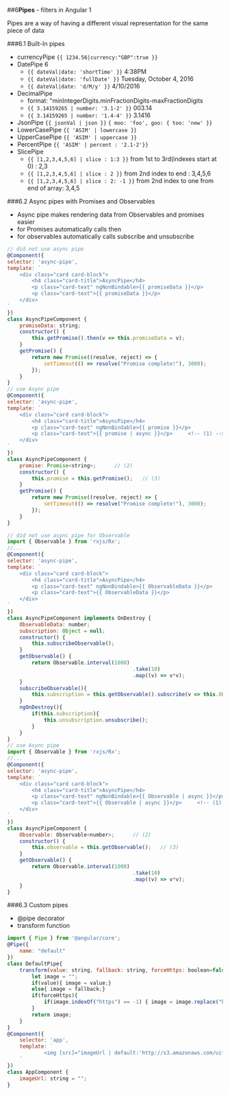 ##6**Pipes** - filters in Angular 1

Pipes are a way of having a different visual representation for the same piece of data

###6.1 Built-In pipes

- currencyPipe `{{ 1234.56|currency:"GBP":true }}`
- DatePipe 6
	-  `{{ dateVal|date: 'shortTime' }}`  4:38PM
	-  `{{ dateVal|date: 'fullDate' }}`   Tuesday, October 4, 2016
	-  `{{ dateVal|date: 'd/M/y' }}`      4/10/2016
- DecimalPipe  
	- format:   "minIntegerDigits.minFractionDigits-maxFractionDigits
	- `{{ 3.14159265 | number: '3.1-2' }}`  003.14
	- `{{ 3.14159265 | number: '1.4-4' }}`  3.1416
- JsonPipe   `{{ jsonVal | json }}`   `{ moo: 'foo', goo: { too: 'new' }}`
- LowerCasePipe    `{{ 'ASIM' | lowercase }}`
- UpperCasePipe    `{{ 'ASIM' | uppercase }}`
- PercentPipe    `{{ 'ASIM' | percent : '2.1-2'}}`
- SlicePipe
	- `{{ [1,2,3,4,5,6] | slice : 1:3 }}`    from 1st to 3rd(indexes start at 0)    : 2,3
	- `{{ [1,2,3,4,5,6] | slice : 2 }}`      from 2nd index to end                  : 3,4,5,6
	- `{{ [1,2,3,4,5,6] | slice : 2: -1 }}`  from 2nd index to one from end of array: 3,4,5

###6.2 Async pipes with Promises and Observables

- Async pipe makes rendering data from Observables and promises easier
- for Promises automatically calls then
- for observables automatically calls subscribe and unsubscribe

```javascript
// did not use async pipe
@Component({
selector: 'async-pipe',
template: `
	<div class="card card-block">
		<h4 class="card-title">AsyncPipe</h4>
		<p class="card-text" ngNonBindable>{{ promiseData }}</p>
		<p class="card-text">{{ promiseData }}</p>
	</div>
`
})
class AsyncPipeComponent {
	promiseData: string;
	constructor() {
		this.getPromise().then(v => this.promiseData = v);
	}
	getPromise() {
		return new Promise((resolve, reject) => {
			setTimeout(() => resolve("Promise complete!"), 3000);
		});
	}
}
// use Async pipe
@Component({
selector: 'async-pipe',
template: `
	<div class="card card-block">
		<h4 class="card-title">AsyncPipe</h4>
		<p class="card-text" ngNonBindable>{{ promise }}</p>
		<p class="card-text">{{ promise | async }}</p>     <!-- (1) -->
	</div>
`
})
class AsyncPipeComponent {
	promise: Promise<string>;      // (2)
	constructor() {
		this.promise = this.getPromise();   // (3)
	}
	getPromise() {
		return new Promise((resolve, reject) => {
			setTimeout(() => resolve("Promise complete!"), 3000);
		});
	}
}
```

```javascript
// did not use async pipe for Observable
import { Observable } from 'rxjs/Rx';
//...
@Component({
selector: 'async-pipe',
template: `
	<div class="card card-block">
		<h4 class="card-title">AsyncPipe</h4>
		<p class="card-text" ngNonBindable>{{ ObservableData }}</p>
		<p class="card-text">{{ ObservableData }}</p>
	</div>
`
})
class AsyncPipeComponent implements OnDestroy {
	ObservableData: number;
	subscription: Object = null;
	constructor() {
		this.subscribeObservable();
	}
	getObservable() {
		return Observable.interval(1000)
										 .take(10)
										 .map((v) => v*v);
	}
	subscribeObservable(){
		this.subscription = this.getObservable().subscribe(v => this.ObservableData = v);
	}
	ngOnDestroy(){
		if(this.subscription){
			this.unsubscription.unsubscribe();
		}
	}
}
// use Async pipe
import { Observable } from 'rxjs/Rx';
//...
@Component({
selector: 'async-pipe',
template: `
	<div class="card card-block">
		<h4 class="card-title">AsyncPipe</h4>
		<p class="card-text" ngNonBindable>{{ Observable | async }}</p>
		<p class="card-text">{{ Observable | async }}</p>     <!-- (1) -->
	</div>
`
})
class AsyncPipeComponent {
	Observable: Observable<number>;      // (2)
	constructor() {
		this.observable = this.getObservable();   // (3)
	}
	getObservable() {
		return Observable.interval(1000)
										 .take(10)
										 .map((v) => v*v);
	}
}
```

###6.3 Custom pipes 

- @pipe decorator
- transform function

```javascript
import { Pipe } from '@angular/core';
@Pipe({
	name: "default"
})
class DefaultPipe{
	transform(value: string, fallback: string, forceHttps: boolean=false) : string {
		let image = "";
		if(value){ image = value;}
		else{ image = fallback;}
		if(forceHttps){
			if(image.indexOf("https") == -1) { image = image.replace("http","https"); }
		}
		return image;
	}
}
@Component({
	selector: 'app',
	template: `
			<img [src]="imageUrl | default:'http://s3.amazonaws.com/uifaces/faces/twitter/sillyleo/128.jpg':true"/>
	`
})
class AppComponent {
	imageUrl: string = "";
}
```
